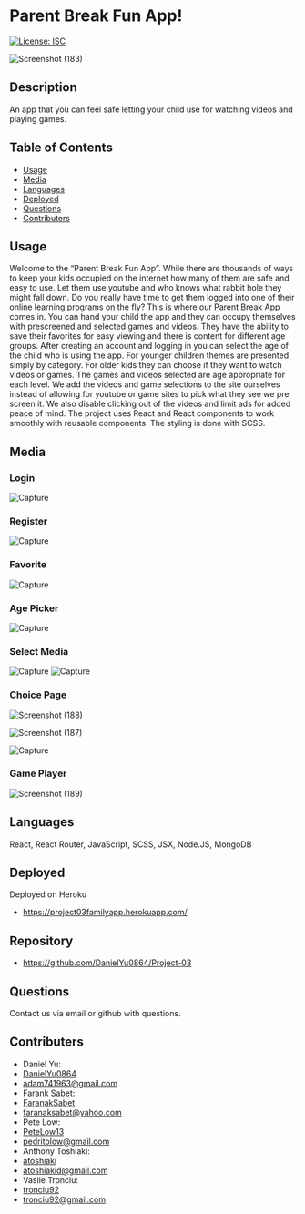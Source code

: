 # Parent Break Fun App!
[![License: ISC](https://img.shields.io/badge/License-ISC-green.svg)](https://opensource.org/licenses/ISC)


![Screenshot (183)](https://user-images.githubusercontent.com/66336525/101231694-e2d0e280-3661-11eb-91c0-f43ef3703e46.png)


## Description

An app that you can feel safe letting your child use for watching videos and playing games.
## Table of Contents
- [Usage](#usage)
- [Media](#Media)
- [Languages](#languages)
- [Deployed](#Deployed)
- [Questions](#questions)
- [Contributers](#contributers)


## Usage

Welcome to the “Parent Break Fun App”. While there are thousands of ways to keep your kids occupied on the internet how many of them are safe and easy to use. Let them use youtube and who knows what rabbit hole they might fall down. Do you really have time to get them logged into one of their online learning programs on the fly?
  This is where our Parent Break App comes in. You can hand your child the app and they can occupy themselves with prescreened and selected games and videos. They have the ability to save their favorites for easy viewing and there is content for different age groups. 
  After creating an account and logging in you can select the age of the child who is using the app. For younger  children themes are presented simply by category. For older kids they can choose if they want to watch videos or games. The games and videos selected are age appropriate for each level. 
  We add the videos and game selections to the site ourselves instead of allowing for youtube or game sites to pick what they see we pre screen it. We also disable clicking out of the videos and limit ads for added peace of mind. 
  The project uses React and React components to work smoothly with reusable components. The styling is done with SCSS. 




## Media

### Login
![Capture](https://user-images.githubusercontent.com/65681350/101231429-1448ae80-3660-11eb-8bca-ec99590ace19.PNG)

### Register

![Capture](https://user-images.githubusercontent.com/65681350/101231448-317d7d00-3660-11eb-9cf7-f4e3327b2f6b.PNG)

### Favorite

![Capture](https://user-images.githubusercontent.com/65681350/101231526-b4063c80-3660-11eb-83d6-1b4a53ce41ef.PNG)

### Age Picker
![Capture](https://user-images.githubusercontent.com/65681350/101231460-48bc6a80-3660-11eb-9095-9f23fc59fb94.PNG)

### Select Media
![Capture](https://user-images.githubusercontent.com/65681350/101231468-5a9e0d80-3660-11eb-8d37-c585765fd9b7.PNG)
![Capture](https://user-images.githubusercontent.com/65681350/101231498-88835200-3660-11eb-98e5-6ff526236995.PNG)

### Choice Page

![Screenshot (188)](https://user-images.githubusercontent.com/66336525/101231929-57f0e780-3663-11eb-80fc-fb77a3a2e7da.png)

![Screenshot (187)](https://user-images.githubusercontent.com/66336525/101231931-59221480-3663-11eb-97dc-cb3708b65060.png)

![Capture](https://user-images.githubusercontent.com/65681350/101231483-70abce00-3660-11eb-8c8c-d2619ada5f3f.PNG)

### Game Player

![Screenshot (189)](https://user-images.githubusercontent.com/66336525/101231927-545d6080-3663-11eb-9ae9-f9cbeace4396.png)

## Languages

React, React Router, JavaScript, SCSS, JSX, Node.JS, MongoDB
## Deployed

Deployed on Heroku
- https://project03familyapp.herokuapp.com/
## Repository
- https://github.com/DanielYu0864/Project-03
## Questions

Contact us via email or github with questions.

## Contributers
- Daniel Yu:
- [DanielYu0864](https://github.com/DanielYu0864)
- adam741963@gmail.com
- Farank Sabet:
- [FaranakSabet](https://github.com/FaranakSabet)
- faranaksabet@yahoo.com
- Pete Low:
- [PeteLow13](http://github.com/PeteLow13)
- pedritolow@gmail.com
- Anthony Toshiaki:
- [atoshiaki](https://github.com/atoshiaki)
- atoshiakid@gmail.com
- Vasile Tronciu:
- [tronciu92](https://github.com/tronciu92)
- tronciu92@gmail.com

